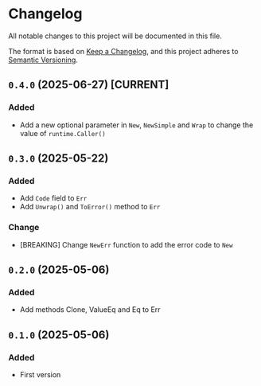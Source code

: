 # Changelog

All notable changes to this project will be documented in this file.

The format is based on [Keep a Changelog](https://keepachangelog.com/en/1.0.0/),
and this project adheres to [Semantic Versioning](https://semver.org/spec/v2.0.0.html).

<!--
## [Unreleased]

## `x.y.z` (YYYY-MM-DD) [CURRENT | YANKED]

### Added (for new features)
### Changed (for changes in existing functionality)
### Deprecated (for soon-to-be removed features)
### Removed (for now removed features)
### Fixed (for any bug fixes)
### Security
-->

## `0.4.0` (2025-06-27) [CURRENT]

### Added

- Add a new optional parameter in `New`, `NewSimple` and `Wrap` to change the value of `runtime.Caller()`

## `0.3.0` (2025-05-22)

### Added

- Add `Code` field to `Err`
- Add `Unwrap()` and `ToError()` method to `Err`

### Change

- [BREAKING] Change `NewErr` function to add the error code to `New`

## `0.2.0` (2025-05-06)

### Added

- Add methods Clone, ValueEq and Eq to Err

## `0.1.0` (2025-05-06)

### Added

- First version
